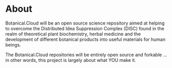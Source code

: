 # About

Botanical.Cloud will be an open source science repository aimed at helping to overcome the Distributed Idea Suppression Complex (DISC) found in the realm of theoretical plant biochemistry, herbal medicine and the development of different botanical products into useful materials for human beings. 

The Botanical.Cloud repositories will be entirely open source and forkable ... in other words, this project is largely about what YOU make it.
